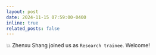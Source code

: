 ```yaml
---
layout: post
date: 2024-11-15 07:59:00-0400 
inline: true
related_posts: false
---
```


 :boom: Zhenxu Shang joined us as `Research trainee`. Welcome! 
